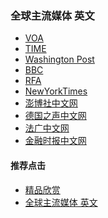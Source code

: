 ### 全球主流媒体 英文

- [VOA](https://www.voanews.com)
- [TIME](https://www.time.com)
- [Washington Post](https://www.washingtonpost.com/)
- [BBC](https://www.bbc.com/)
- [RFA](https://www.rfa.org/english/)
- [NewYorkTimes](https://www.nytimes.com/)
- [澎博社中文网]()
- [德国之声中文网]()
- [法广中文网]()
- [金融时报中文网](https://www.ftchinese.com/)



#### 推荐点击
- [精品欣赏](https://summer200.github.io/content/main)
- [全球主流媒体 英文](https://summer200.github.io/content/mediaen)
